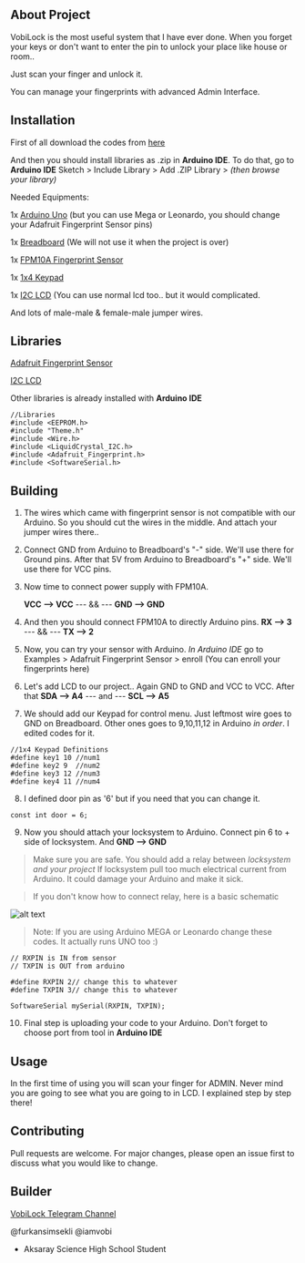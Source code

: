 ## About Project

VobiLock is the most useful system that I have ever done. When you forget your keys or don't want to enter the pin to unlock your place like house or room..

Just scan your finger and unlock it. 

You can manage your fingerprints with advanced Admin Interface.

## Installation

First of all download the codes from [here](https://github.com/furkansimsekli/VobiLock/archive/master.zip)

And then you should install libraries as .zip in **Arduino IDE**. To do that, go to **Arduino IDE** Sketch > Include Library > Add .ZIP Library > _(then browse your library)_

Needed Equipments:

1x [Arduino Uno](https://www.amazon.com.tr/Development-Board-ATmega328P-Arduino-kablolu/dp/B06X9CNQ1D/ref=asc_df_B06X9CNQ1D/?tag=googleshoptr-21&linkCode=df0&hvadid=390206884515&hvpos=&hvnetw=g&hvrand=17068721123673591880&hvpone=&hvptwo=&hvqmt=&hvdev=c&hvdvcmdl=&hvlocint=&hvlocphy=1012788&hvtargid=pla-901712249029&psc=1) 
(but you can use Mega or Leonardo, you should change your Adafruit Fingerprint Sensor pins)

1x [Breadboard](https://www.direnc.net/tekli-breadboard?language=tr&h=db4996ab&gclid=EAIaIQobChMIy8HHtoKP6QIVzEPTCh1N1gGzEAYYASABEgJ4bvD_BwE)
(We will not use it when the project is over)

1x [FPM10A Fingerprint Sensor](https://www.direnc.net/parmak-izi-okuyucu)

1x [1x4 Keypad](https://www.direnc.net/1x4-tus-takimi?language=tr&h=ac3022db&gclid=EAIaIQobChMIrpObtfGO6QIVhOiaCh3AKQHhEAYYASABEgIvyfD_BwE)

1x [I2C LCD](https://www.robomarket.com.tr/16x2-lcd-ekran-i2c-lehimli-1602-mavi-display?gclid=EAIaIQobChMIgMGDgfKO6QIVSM-yCh1OyA51EAYYAyABEgL8mPD_BwE)
(You can use normal lcd too.. but it would complicated.

And lots of male-male & female-male jumper wires.

## Libraries

[Adafruit Fingerprint Sensor](https://github.com/adafruit/Adafruit-Fingerprint-Sensor-Library)

[I2C LCD](https://github.com/fdebrabander/Arduino-LiquidCrystal-I2C-library)

Other libraries is already installed with **Arduino IDE**

```
//Libraries
#include <EEPROM.h>
#include "Theme.h"
#include <Wire.h>
#include <LiquidCrystal_I2C.h>
#include <Adafruit_Fingerprint.h>
#include <SoftwareSerial.h>
```

## Building

1) The wires which came with fingerprint sensor is not compatible with our Arduino. So you should cut the wires in the middle. And attach your jumper wires there..

2) Connect GND from Arduino to Breadboard's "-" side. We'll use there for Ground pins. After that 5V from Arduino to Breadboard's "+" side. We'll use there for VCC pins.

3) Now time to connect power supply with FPM10A. 

    **VCC --> VCC**   --- && ---   **GND --> GND**

4) And then you should connect FPM10A to directly Arduino pins. **RX --> 3** --- && --- **TX --> 2**

5) Now, you can try your sensor with Arduino. _In Arduino IDE_ go to Examples > Adafruit Fingerprint Sensor > enroll
(You can enroll your fingerprints here)

6) Let's add LCD to our project.. Again GND to GND and VCC to VCC. After that **SDA --> A4** --- and --- **SCL --> A5**

7) We should add our Keypad for control menu. Just leftmost wire goes to GND on Breadboard. Other ones goes to 9,10,11,12 in Arduino _in order_. I edited codes for it.

```
//1x4 Keypad Definitions
#define key1 10 //num1
#define key2 9  //num2
#define key3 12 //num3
#define key4 11 //num4
```
8) I defined door pin as '6' but if you need that you can change it.

```
const int door = 6;
```
9) Now you should attach your locksystem to Arduino. Connect pin 6 to + side of locksystem. And **GND --> GND**

> Make sure you are safe. You should add a relay between _locksystem and your project_ If locksystem pull too much electrical current from Arduino. It could damage your Arduino and make it sick.

> If you don't know how to connect relay, here is a basic schematic

![alt text](https://lh3.googleusercontent.com/proxy/20yYPQNU0bY8Tch9qMKWUAvCxl3GibimZCRcGxE-9GzDspNAXnKhhz_K_BSdbOHzMYSzzlBP2zQCOhiktIMUl0VuhTODQ-lk1ALCt62xKp2S49zfpMnhw6HkaTaGM9kLeBVXtXN8 "")


> Note: If you are using Arduino MEGA or Leonardo change these codes. It actually runs UNO too :)

```
// RXPIN is IN from sensor 
// TXPIN is OUT from arduino

#define RXPIN 2// change this to whatever
#define TXPIN 3// change this to whatever

SoftwareSerial mySerial(RXPIN, TXPIN);
```

10) Final step is uploading your code to your Arduino. Don't forget to choose port from tool in **Arduino IDE** 

## Usage

In the first time of using you will scan your finger for ADMIN. Never mind you are going to see what you are going to in LCD. I explained step by step there!


## Contributing
Pull requests are welcome. For major changes, please open an issue first to discuss what you would like to change.


## Builder
[VobiLock Telegram Channel](https://t.me/VobiLock)

@furkansimsekli @iamvobi

- Aksaray Science High School Student
